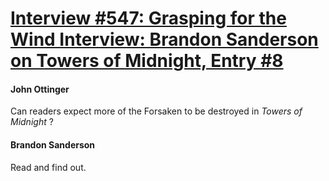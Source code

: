 # [Interview #547: Grasping for the Wind Interview: Brandon Sanderson on Towers of Midnight, Entry #8](https://www.theoryland.com/intvmain.php?i=547#8)

#### John Ottinger

Can readers expect more of the Forsaken to be destroyed in
*Towers of Midnight*
?

#### Brandon Sanderson

Read and find out.


